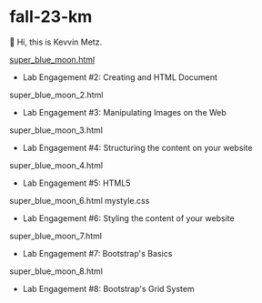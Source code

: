 # fall-23-km
👋 Hi, this is Kevvin Metz.

<a href="https://kmetz33.github.io/fall-23-km/super_blue_moon_8.html"> super_blue_moon.html</a>
  - Lab Engagement #2: Creating and HTML Document

super_blue_moon_2.html
  - Lab Engagement #3: Manipulating Images on the Web

super_blue_moon_3.html
  - Lab Engagement #4: Structuring the content on your website

super_blue_moon_4.html
  - Lab Engagement #5: HTML5

super_blue_moon_6.html mystyle.css
  - Lab Engagement #6: Styling the content of your website

super_blue_moon_7.html
  - Lab Engagement #7: Bootstrap's Basics

super_blue_moon_8.html
  - Lab Engagement #8: Bootstrap's Grid System
